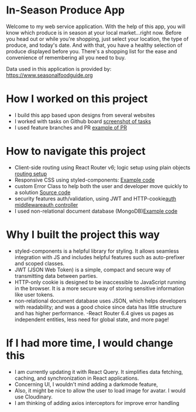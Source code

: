 # In-Season Produce App

Welcome to my web service application. With the help of this app, you will know which produce is in season at your local market...right now. Before you head out or while you're shopping, just select your location, the type of produce, and today's date. And with that, you have a healthy selection of produce displayed before you. There's a shopping list for the ease and convenience of remembering all you need to buy.

Data used in this application is provided by: https://www.seasonalfoodguide.org

# How I worked on this project

- I build this app based upon designs from several websites
- I worked with tasks on Github board [screenshot of tasks](https://github.com/JoshuaCMorgan/in-season/blob/3d55f16577e10141f8d0619fbb906a5bcb47521a/client/.github/kanbanboard.jpg)
- I used feature branches and PR [example of PR](https://github.com/JoshuaCMorgan/in-season/pull/19)

# How to navigate this project

- Client-side routing using React Router v6; logic setup using plain objects [routing setup](https://github.com/JoshuaCMorgan/in-season/blob/3d55f16577e10141f8d0619fbb906a5bcb47521a/client/src/App.jsx#L24)
- Responsive CSS using styled-components: [Example code](https://github.com/JoshuaCMorgan/in-season/blob/main/client/src/assets/wrappers/Hero.js)
- custom Error Class to help both the user and developer move quickly to a solution [Source code](https://github.com/JoshuaCMorgan/in-season/blob/main/errors/customErrors.js)
- security features auth/validation, using JWT and HTTP-cookie[auth middleware](https://github.com/JoshuaCMorgan/in-season/blob/main/middleware/authMiddleware.js)[auth controller](https://github.com/JoshuaCMorgan/in-season/blob/3d55f16577e10141f8d0619fbb906a5bcb47521a/controllers/authController.js#L33)
- I used non-relational document database (MongoDB)[Example code](https://github.com/JoshuaCMorgan/in-season/blob/main/models/UserModel.js)

# Why I built the project this way

- styled-components is a helpful library for styling. It allows seamless integration with JS and includes helpful features such as auto-prefixer and scoped classes.
- JWT (JSON Web Token) is a simple, compact and secure way of transmitting data between parties.
- HTTP-only cookie is designed to be inaccessible to JavaScript running in the browser. It is a more secure way of storing sensitive information like user tokens.
- non-relational document database uses JSON, which helps developers with readability; and was a good choice since data has little structure and has higher performance.
  -React Router 6.4 gives us pages as independent entities, less need for global state, and more page!

# If I had more time, I would change this

- I am currently updating it with React Query. It simplifies data fetching, caching, and synchronization in React applications.
- Concerning UI, I wouldn't mind adding a darkmode feature,
- Also, it might be nice to allow the user to load image for avatar. I would use Cloudinary.
- I am thinking of adding axios interceptors for improve error handling
